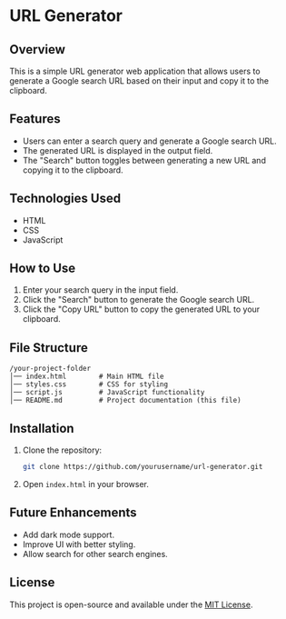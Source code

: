 # URL Generator

## Overview
This is a simple URL generator web application that allows users to generate a Google search URL based on their input and copy it to the clipboard.

## Features
- Users can enter a search query and generate a Google search URL.
- The generated URL is displayed in the output field.
- The "Search" button toggles between generating a new URL and copying it to the clipboard.

## Technologies Used
- HTML
- CSS
- JavaScript

## How to Use
1. Enter your search query in the input field.
2. Click the "Search" button to generate the Google search URL.
3. Click the "Copy URL" button to copy the generated URL to your clipboard.

## File Structure
```
/your-project-folder
│── index.html        # Main HTML file
│── styles.css        # CSS for styling
│── script.js         # JavaScript functionality
│── README.md         # Project documentation (this file)
```

## Installation
1. Clone the repository:
   ```sh
   git clone https://github.com/yourusername/url-generator.git
   ```
2. Open `index.html` in your browser.

## Future Enhancements
- Add dark mode support.
- Improve UI with better styling.
- Allow search for other search engines.

## License
This project is open-source and available under the [MIT License](LICENSE).

